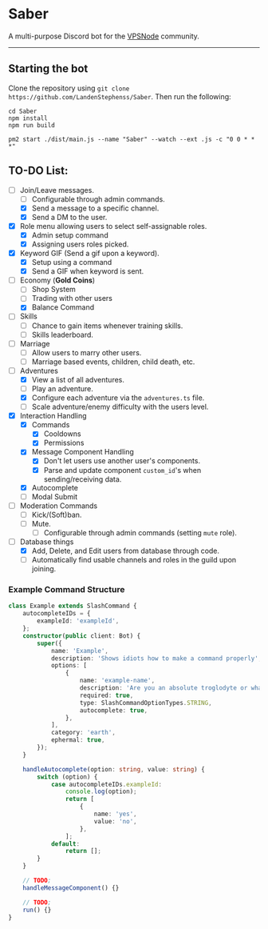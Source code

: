 # Saber

A multi-purpose Discord bot for the [VPSNode](http://vpsnode.org/) community.

---

## Starting the bot

Clone the repository using `git clone https://github.com/LandenStephenss/Saber`.
Then run the following:

```
cd Saber
npm install
npm run build

pm2 start ./dist/main.js --name "Saber" --watch --ext .js -c "0 0 * * *"
```

## TO-DO List:

-   [ ] Join/Leave messages.
    -   [ ] Configurable through admin commands.
    -   [x] Send a message to a specific channel.
    -   [x] Send a DM to the user.
-   [x] Role menu allowing users to select self-assignable roles.
    -   [x] Admin setup command
    -   [x] Assigning users roles picked.
-   [x] Keyword GIF (Send a gif upon a keyword).
    -   [x] Setup using a command
    -   [x] Send a GIF when keyword is sent.
-   [ ] Economy (**Gold Coins**)
    -   [ ] Shop System
    -   [ ] Trading with other users
    -   [x] Balance Command
-   [ ] Skills
    -   [ ] Chance to gain items whenever training skills.
    -   [ ] Skills leaderboard.
-   [ ] Marriage
    -   [ ] Allow users to marry other users.
    -   [ ] Marriage based events, children, child death, etc.
-   [ ] Adventures
    -   [x] View a list of all adventures.
    -   [ ] Play an adventure.
    -   [x] Configure each adventure via the `adventures.ts` file.
    -   [ ] Scale adventure/enemy difficulty with the users level.
-   [x] Interaction Handling
    -   [x] Commands
        -   [x] Cooldowns
        -   [x] Permissions
    -   [x] Message Component Handling
        -   [x] Don't let users use another user's components.
        -   [x] Parse and update component `custom_id`'s when sending/receiving data.
    -   [x] Autocomplete
    -   [ ] Modal Submit
-   [ ] Moderation Commands
    -   [ ] Kick/(Soft)ban.
    -   [ ] Mute.
        -   [ ] Configurable through admin commands (setting `mute` role).
-   [ ] Database things
    -   [x] Add, Delete, and Edit users from database through code.
    -   [ ] Automatically find usable channels and roles in the guild upon joining.

### Example Command Structure

```ts
class Example extends SlashCommand {
    autocompleteIDs = {
        exampleId: 'exampleId',
    };
    constructor(public client: Bot) {
        super({
            name: 'Example',
            description: 'Shows idiots how to make a command properly',
            options: [
                {
                    name: 'example-name',
                    description: 'Are you an absolute troglodyte or what.',
                    required: true,
                    type: SlashCommandOptionTypes.STRING,
                    autocomplete: true,
                },
            ],
            category: 'earth',
            ephermal: true,
        });
    }

    handleAutocomplete(option: string, value: string) {
        switch (option) {
            case autocompleteIDs.exampleId:
                console.log(option);
                return [
                    {
                        name: 'yes',
                        value: 'no',
                    },
                ];
            default:
                return [];
        }
    }

    // TODO;
    handleMessageComponent() {}

    // TODO;
    run() {}
}
```
